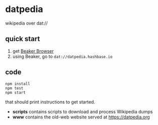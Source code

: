 # datpedia

wikipedia over dat://


## quick start

1. get [Beaker Browser](https://beakerbrowser.com)
2. using Beaker, go to `dat://datpedia.hashbase.io`


## code

```
npm install
npm test
npm start
```

that should print instructions to get started.

- **scripts** contains scripts to download and process Wikipedia dumps
- **www** contains the old-web website served at https://datpedia.org
